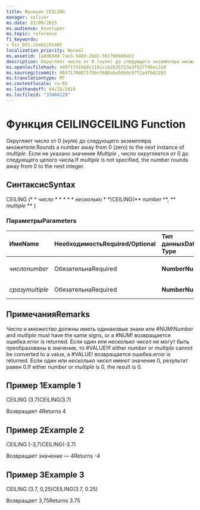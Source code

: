 ```yaml
---
title: Функция CEILING
manager: soliver
ms.date: 03/09/2015
ms.audience: Developer
ms.topic: reference
f1_keywords:
- Vis_DSS.chm82251405
localization_priority: Normal
ms.assetid: 1a8d6d48-7ae3-5483-28d2-5b1706088a53
description: Округляет число от 0 (нуля) до следующего экземпляра множителя. Если не указано значение Multiple, число округляется от 0 до следующего целого числа.
ms.openlocfilehash: 449f17d1b68c116cccb2635723a3f6277d0ac2a9
ms.sourcegitcommit: 8657170d071f9bcf680aba50b9c07f2a4fb82283
ms.translationtype: MT
ms.contentlocale: ru-RU
ms.lasthandoff: 04/28/2019
ms.locfileid: "33404129"
---
```

# <a name="ceiling-function"></a><span data-ttu-id="05661-104">Функция CEILING</span><span class="sxs-lookup"><span data-stu-id="05661-104">CEILING Function</span></span>

<span data-ttu-id="05661-105">Округляет число от 0 (нуля) до следующего экземпляра _множителя_.</span><span class="sxs-lookup"><span data-stu-id="05661-105">Rounds a number away from 0 (zero) to the next instance of  _multiple_.</span></span> <span data-ttu-id="05661-106">Если не указано значение _Multiple_ , число округляется от 0 до следующего целого числа.</span><span class="sxs-lookup"><span data-stu-id="05661-106">If  _multiple_ is not specified, the number rounds away from 0 to the next integer.</span></span> 
  
## <a name="syntax"></a><span data-ttu-id="05661-107">Синтаксис</span><span class="sxs-lookup"><span data-stu-id="05661-107">Syntax</span></span>

<span data-ttu-id="05661-108">CEILING (\* \* *число* \* \* \* \* \* *несколько* \* \*)</span><span class="sxs-lookup"><span data-stu-id="05661-108">CEILING(\*\* *number* \*\*, \*\* *multiple* \*\* )</span></span> 
  
### <a name="parameters"></a><span data-ttu-id="05661-109">Параметры</span><span class="sxs-lookup"><span data-stu-id="05661-109">Parameters</span></span>

|<span data-ttu-id="05661-110">**Имя**</span><span class="sxs-lookup"><span data-stu-id="05661-110">**Name**</span></span>|<span data-ttu-id="05661-111">**Необходимость**</span><span class="sxs-lookup"><span data-stu-id="05661-111">**Required/Optional**</span></span>|<span data-ttu-id="05661-112">**Тип данных**</span><span class="sxs-lookup"><span data-stu-id="05661-112">**Data Type**</span></span>|<span data-ttu-id="05661-113">**Описание**</span><span class="sxs-lookup"><span data-stu-id="05661-113">**Description**</span></span>|
|:-----|:-----|:-----|:-----|
| <span data-ttu-id="05661-114">_число_</span><span class="sxs-lookup"><span data-stu-id="05661-114">_number_</span></span> <br/> |<span data-ttu-id="05661-115">Обязательна</span><span class="sxs-lookup"><span data-stu-id="05661-115">Required</span></span>  <br/> |<span data-ttu-id="05661-116">**Number**</span><span class="sxs-lookup"><span data-stu-id="05661-116">**Number**</span></span> <br/> |<span data-ttu-id="05661-117">Округляемое число.</span><span class="sxs-lookup"><span data-stu-id="05661-117">The number to round.</span></span>  <br/> |
| <span data-ttu-id="05661-118">_сразу_</span><span class="sxs-lookup"><span data-stu-id="05661-118">_multiple_</span></span> <br/> |<span data-ttu-id="05661-119">Обязательна</span><span class="sxs-lookup"><span data-stu-id="05661-119">Required</span></span>  <br/> |<span data-ttu-id="05661-120">**Number**</span><span class="sxs-lookup"><span data-stu-id="05661-120">**Number**</span></span> <br/> |<span data-ttu-id="05661-121">Точность до.</span><span class="sxs-lookup"><span data-stu-id="05661-121">The multiple to round to.</span></span>  <br/> |
   
## <a name="remarks"></a><span data-ttu-id="05661-122">Примечания</span><span class="sxs-lookup"><span data-stu-id="05661-122">Remarks</span></span>

 <span data-ttu-id="05661-123">_Число_ и _множество_ должны иметь одинаковые знаки или #NUM!</span><span class="sxs-lookup"><span data-stu-id="05661-123">_Number_ and  _multiple_ must have the same signs, or a #NUM!</span></span> <span data-ttu-id="05661-124">возвращается ошибка.</span><span class="sxs-lookup"><span data-stu-id="05661-124">error is returned.</span></span> <span data-ttu-id="05661-125">Если один или _несколько_ _чисел_ не могут быть преобразованы в значение, то #VALUE!</span><span class="sxs-lookup"><span data-stu-id="05661-125">If either  _number_ or  _multiple_ cannot be converted to a value, a #VALUE!</span></span> <span data-ttu-id="05661-126">возвращается ошибка.</span><span class="sxs-lookup"><span data-stu-id="05661-126">error is returned.</span></span> <span data-ttu-id="05661-127">Если один или _несколько_ _чисел_ имеют значение 0, результат равен 0.</span><span class="sxs-lookup"><span data-stu-id="05661-127">If either  _number_ or  _multiple_ is 0, the result is 0.</span></span> 
  
## <a name="example-1"></a><span data-ttu-id="05661-128">Пример 1</span><span class="sxs-lookup"><span data-stu-id="05661-128">Example 1</span></span>

<span data-ttu-id="05661-129">CEILING (3.7)</span><span class="sxs-lookup"><span data-stu-id="05661-129">CEILING(3.7)</span></span>
  
<span data-ttu-id="05661-130">Возвращает 4</span><span class="sxs-lookup"><span data-stu-id="05661-130">Returns 4</span></span>
  
## <a name="example-2"></a><span data-ttu-id="05661-131">Пример 2</span><span class="sxs-lookup"><span data-stu-id="05661-131">Example 2</span></span>

<span data-ttu-id="05661-132">CEILING (-3,7)</span><span class="sxs-lookup"><span data-stu-id="05661-132">CEILING(-3.7)</span></span>
  
<span data-ttu-id="05661-133">Возвращает значение — 4</span><span class="sxs-lookup"><span data-stu-id="05661-133">Returns -4</span></span>
  
## <a name="example-3"></a><span data-ttu-id="05661-134">Пример 3</span><span class="sxs-lookup"><span data-stu-id="05661-134">Example 3</span></span>

<span data-ttu-id="05661-135">CEILING (3.7, 0,25)</span><span class="sxs-lookup"><span data-stu-id="05661-135">CEILING(3.7, 0.25)</span></span>
  
<span data-ttu-id="05661-136">Возвращает 3,75</span><span class="sxs-lookup"><span data-stu-id="05661-136">Returns 3.75</span></span>
  

